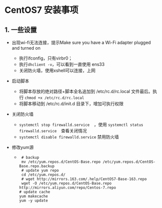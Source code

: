 # CentOS7 安装事项

## 1. 一些设置

- 出现wi-fi无法连接，提示Make sure you have a Wi-Fi adapter plugged and turned on
  - 执行ifconfig，只有virbr0；
  - 执行`dhclient -v`，可以看到一直使用 ens33
  - 关闭防火墙，使用xshell可以连接，上网

- 启动脚本
  - 将脚本存放的绝对路径+脚本全名追加到 /etc/rc.d/rc.local 文件最后。执行 `chmod +x /etc/rc.d/rc.local`
  - 将脚本移动到 /etc/rc.d/init.d 目录下，增加可执行权限

- 关闭防火墙
  - `systemctl stop firewalld.service  `，使用 `systemctl status firewalld.service  `查看关闭情况
  - `systemctl disable firewalld.service` 禁用防火墙

- 修改yum源

  - ```shell
     # backup
     mv /etc/yum.repos.d/CentOS-Base.repo /etc/yum.repos.d/CentOS-Base.repo.backup
     # update yum repo
     cd /etc/yum.repos.d/
     # wget http://mirrors.163.com/.help/CentOS7-Base-163.repo
     wget -O /etc/yum.repos.d/CentOS-Base.repo http://mirrors.aliyun.com/repo/Centos-7.repo
    # update cache
    yum makecache
    yum -y update
    ```

    

